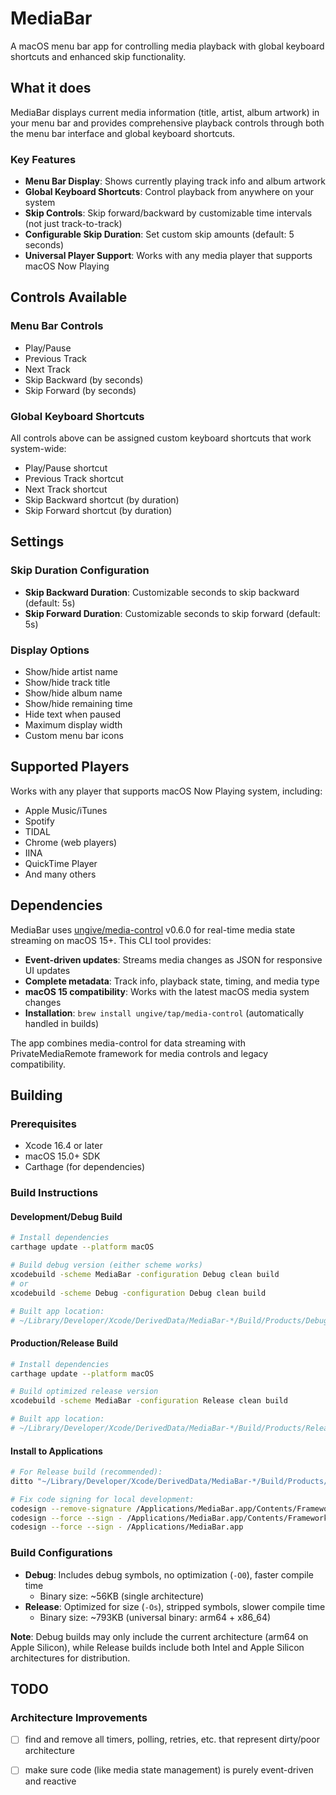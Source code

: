 # MediaBar

A macOS menu bar app for controlling media playback with global keyboard shortcuts and enhanced skip functionality.

## What it does

MediaBar displays current media information (title, artist, album artwork) in your menu bar and provides comprehensive playback controls through both the menu bar interface and global keyboard shortcuts.

### Key Features

- **Menu Bar Display**: Shows currently playing track info and album artwork
- **Global Keyboard Shortcuts**: Control playback from anywhere on your system
- **Skip Controls**: Skip forward/backward by customizable time intervals (not just track-to-track)
- **Configurable Skip Duration**: Set custom skip amounts (default: 5 seconds)
- **Universal Player Support**: Works with any media player that supports macOS Now Playing

## Controls Available

### Menu Bar Controls
- Play/Pause
- Previous Track
- Next Track
- Skip Backward (by seconds)
- Skip Forward (by seconds)

### Global Keyboard Shortcuts
All controls above can be assigned custom keyboard shortcuts that work system-wide:
- Play/Pause shortcut
- Previous Track shortcut  
- Next Track shortcut
- Skip Backward shortcut (by duration)
- Skip Forward shortcut (by duration)

## Settings

### Skip Duration Configuration
- **Skip Backward Duration**: Customizable seconds to skip backward (default: 5s)
- **Skip Forward Duration**: Customizable seconds to skip forward (default: 5s)

### Display Options
- Show/hide artist name
- Show/hide track title
- Show/hide album name
- Show/hide remaining time
- Hide text when paused
- Maximum display width
- Custom menu bar icons

## Supported Players

Works with any player that supports macOS Now Playing system, including:
- Apple Music/iTunes
- Spotify
- TIDAL
- Chrome (web players)
- IINA
- QuickTime Player
- And many others

## Dependencies

MediaBar uses [ungive/media-control](https://github.com/ungive/media-control) v0.6.0 for real-time media state streaming on macOS 15+. This CLI tool provides:

- **Event-driven updates**: Streams media changes as JSON for responsive UI updates
- **Complete metadata**: Track info, playback state, timing, and media type
- **macOS 15 compatibility**: Works with the latest macOS media system changes
- **Installation**: `brew install ungive/tap/media-control` (automatically handled in builds)

The app combines media-control for data streaming with PrivateMediaRemote framework for media controls and legacy compatibility.

## Building

### Prerequisites
- Xcode 16.4 or later
- macOS 15.0+ SDK
- Carthage (for dependencies)

### Build Instructions

#### Development/Debug Build
```bash
# Install dependencies
carthage update --platform macOS

# Build debug version (either scheme works)
xcodebuild -scheme MediaBar -configuration Debug clean build
# or
xcodebuild -scheme Debug -configuration Debug clean build

# Built app location:
# ~/Library/Developer/Xcode/DerivedData/MediaBar-*/Build/Products/Debug/MediaBar.app
```

#### Production/Release Build
```bash
# Install dependencies
carthage update --platform macOS

# Build optimized release version
xcodebuild -scheme MediaBar -configuration Release clean build

# Built app location:
# ~/Library/Developer/Xcode/DerivedData/MediaBar-*/Build/Products/Release/MediaBar.app
```

#### Install to Applications
```bash
# For Release build (recommended):
ditto "~/Library/Developer/Xcode/DerivedData/MediaBar-*/Build/Products/Release/MediaBar.app" /Applications/MediaBar.app

# Fix code signing for local development:
codesign --remove-signature /Applications/MediaBar.app/Contents/Frameworks/PrivateMediaRemote.framework
codesign --force --sign - /Applications/MediaBar.app/Contents/Frameworks/PrivateMediaRemote.framework  
codesign --force --sign - /Applications/MediaBar.app
```

### Build Configurations

- **Debug**: Includes debug symbols, no optimization (`-O0`), faster compile time
  - Binary size: ~56KB (single architecture) 
- **Release**: Optimized for size (`-Os`), stripped symbols, slower compile time
  - Binary size: ~793KB (universal binary: arm64 + x86_64)

**Note**: Debug builds may only include the current architecture (arm64 on Apple Silicon), while Release builds include both Intel and Apple Silicon architectures for distribution.

## TODO

### Architecture Improvements
- [ ] find and remove all timers, polling, retries, etc. that represent dirty/poor architecture
- [ ] make sure code (like media state management) is purely event-driven and reactive

